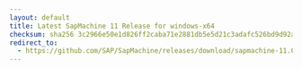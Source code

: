 ```yaml
---
layout: default
title: Latest SapMachine 11 Release for windows-x64
checksum: sha256 3c2966e50e1d826ff2caba71e2881db5e5d21c3adafc526bd9d92a6a77a92162
redirect_to:
  - https://github.com/SAP/SapMachine/releases/download/sapmachine-11.0.24/sapmachine-jre-11.0.24_windows-x64_bin.zip
---
```

